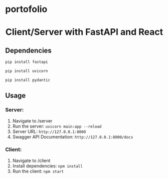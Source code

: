 # portofolio


<h1 align="center">Client/Server with FastAPI and React</h1>
<p>
</p>

## Dependencies
```sh
pip install fastapi
```

```sh
pip install uvicorn
```

```sh
pip install pydantic
```

## Usage

### Server:
1. Navigate to /server
2. Run the server: `uvicorn main:app --reload`
3. Server URL: `http://127.0.0.1:8000`
4. Swagger API Documentation: `http://127.0.0.1:8000/docs`

### Client:
1. Navigate to /client
2. Install dependencies: `npm install`
3. Run the client: `npm start`
